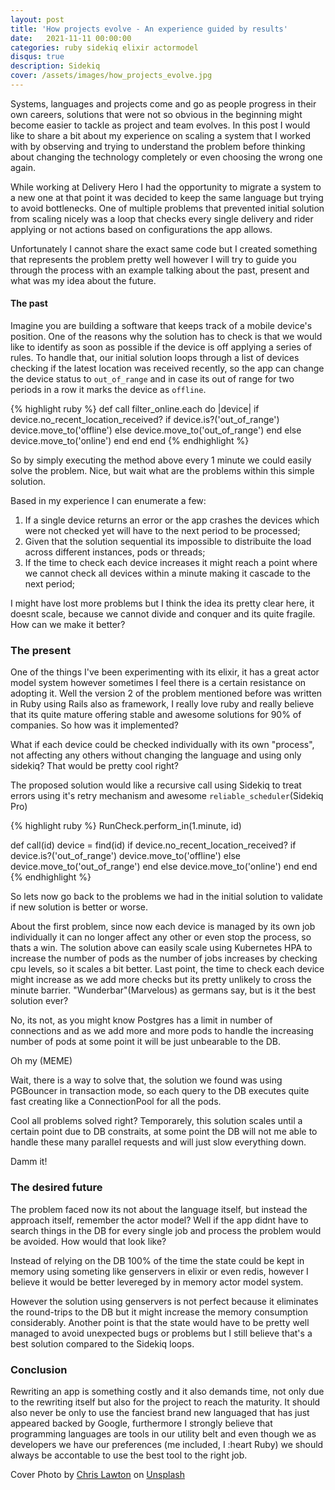 ```yaml
---
layout: post
title: 'How projects evolve - An experience guided by results'
date:   2021-11-11 00:00:00
categories: ruby sidekiq elixir actormodel
disqus: true
description: Sidekiq
cover: /assets/images/how_projects_evolve.jpg
---
```


Systems, languages and projects come and go as people progress in their own careers, solutions that were not so obvious in the beginning might become easier to tackle as project and team evolves. In this post I would like to share a bit about my experience on scaling a system that I worked with by observing and trying to understand the problem before thinking about changing the technology completely or even choosing the wrong one again.

While working at Delivery Hero I had the opportunity to migrate a system to a new one at that point it was decided to keep the same language but trying to avoid bottlenecks. One of multiple problems that prevented initial solution from scaling nicely was a loop that checks every single delivery and rider applying or not actions based on configurations the app allows.

Unfortunately I cannot share the exact same code but I created something that represents the problem pretty well however I will try to guide you through the process with an example talking about the past, present and what was my idea about the future.

#### The past

Imagine you are building a software that keeps track of a mobile device's position. One of the reasons why the solution has to check is that we would like to identify as soon as possible if the device is off applying a series of rules. To handle that, our initial solution loops through a list of devices checking if the latest location was received recently, so the app can change the device status to `out_of_range` and in case its out of range for two periods in a row it marks the device as `offline`.

{% highlight ruby %}
  def call
    filter_online.each do |device|
      if device.no_recent_location_received?
        if device.is?('out_of_range')
          device.move_to('offline')
        else
          device.move_to('out_of_range')
        end
      else
        device.move_to('online')
      end
    end
  end
{% endhighlight %}

So by simply executing the method above every 1 minute we could easily solve the problem. Nice, but wait what are the problems within this simple solution.

Based in my experience I can enumerate a few:

1. If a single device returns an error or the app crashes the devices which were not checked yet will have to the next period to be processed;
2. Given that the solution sequential its impossible to distribuite the load across different instances, pods or threads;
3. If the time to check each device increases it might reach a point where we cannot check all devices within a minute making it cascade to the next period;

I might have lost more problems but I think the idea its pretty clear here, it doesnt scale, because we cannot divide and conquer and its quite fragile. How can we make it better?

### The present

One of the things I've been experimenting with its elixir, it has a great actor model system however sometimes I feel there is a certain resistance on adopting it. Well the version 2 of the problem mentioned before was written in Ruby using Rails also as framework, I really love ruby and really believe that its quite mature offering stable and awesome solutions for 90% of companies. So how was it implemented?

What if each device could be checked individually with its own "process", not affecting any others without changing the language and using only sidekiq? That would be pretty cool right?

The proposed solution would like a recursive call using Sidekiq to treat errors using it's retry mechanism and awesome `reliable_scheduler`(Sidekiq Pro)

{% highlight ruby %}
RunCheck.perform_in(1.minute, id)

def call(id)
  device = find(id)
  if device.no_recent_location_received?
    if device.is?('out_of_range')
      device.move_to('offline')
    else
      device.move_to('out_of_range')
    end
  else
    device.move_to('online')
  end
end
{% endhighlight %}

So lets now go back to the problems we had in the initial solution to validate if new solution is better or worse.

About the first problem, since now each device is managed by its own job individually it can no longer affect any other or even stop the process, so thats a win. The solution above can easily scale using Kubernetes HPA to increase the number of pods as the number of jobs increases by checking cpu levels, so it scales a bit better. Last point, the time to check each device might increase as we add more checks but its pretty unlikely to cross the minute barrier. "Wunderbar"(Marvelous) as germans say, but is it the best solution ever?

No, its not, as you might know Postgres has a limit in number of connections and as we add more and more pods to handle the increasing number of pods at some point it will be just unbearable to the DB.

Oh my (MEME)

Wait, there is a way to solve that, the solution we found was using PGBouncer in transaction mode, so each query to the DB executes quite fast creating like a ConnectionPool for all the pods.

Cool all problems solved right? Temporarely, this solution scales until a certain point due to DB constraits, at some point the DB will not me able to handle these many parallel requests and will just slow everything down.

Damm it!

### The desired future

The problem faced now its not about the language itself, but instead the approach itself, remember the actor model? Well if the app didnt have to search things in the DB for every single job and process the problem would be avoided. How would that look like?

Instead of relying on the DB 100% of the time the state could be kept in memory using someting like genservers in elixir or even redis, however I believe it would be better levereged by in memory actor model system.

However the solution using genservers is not perfect because it eliminates the round-trips to the DB but it might increase the memory consumption considerably. Another point is that the state would have to be pretty well managed to avoid unexpected bugs or problems but I still believe that's a best solution compared to the Sidekiq loops.


### Conclusion

Rewriting an app is something costly and it also demands time, not only due to the rewriting itself but also for the project to reach the maturity. It should also never be only to use the fanciest brand new languaged that has just appeared backed by Google, furthermore I strongly believe that programming languages are tools in our utility belt and even though we as developers we have our preferences (me included, I :heart Ruby) we should always be accontable to use the best tool to the right job.

Cover Photo by <a href="https://unsplash.com/@chrislawton?utm_source=unsplash&utm_medium=referral&utm_content=creditCopyText">Chris Lawton</a> on <a href="https://unsplash.com/s/photos/seasons?utm_source=unsplash&utm_medium=referral&utm_content=creditCopyText">Unsplash</a>
